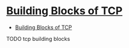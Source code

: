 # [Building Blocks of TCP](https://hpbn.co/building-blocks-of-tcp/)

- [Building Blocks of TCP](#building-blocks-of-tcp)















TODO tcp building blocks